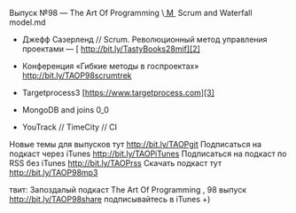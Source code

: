 Выпуск №98 — The Art Of Programming \\[ M ]() Scrum and Waterfall model.md

+ Джефф Сазерленд // Scrum. Революционный метод управления проектами — [ http://bit.ly/TastyBooks28mif][2]

+ Конференция «Гибкие методы в госпроектах»
http://bit.ly/TAOP98scrumtrek

+ Targetprocess3 [https://www.targetprocess.com][3]

+ MongoDB and joins 0\_0
+ YouTrack // TimeCity // CI

Новые темы для выпусков тут http://bit.ly/TAOPgit
Подписаться на подкаст через iTunes http://bit.ly/TAOPiTunes
Подписаться на подкаст по RSS без iTunes http://bit.ly/TAOPrss
Скачать подкаст тут http://bit.ly/TAOP98mp3

твит: 
Запоздалый подкаст The Art Of Programming , 98 выпуск   http://bit.ly/TAOP98share подписывайтесь в iTunes +)

[2]:	http://bit.ly/TastyBooks28mif
[3]:	https://www.targetprocess.com